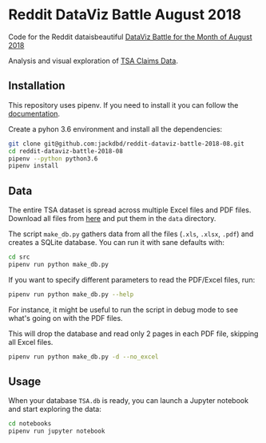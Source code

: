 # Reddit DataViz Battle August 2018

Code for the Reddit dataisbeautiful [DataViz Battle for the Month of August 2018](https://www.reddit.com/r/dataisbeautiful/comments/950j3n/battle_dataviz_battle_for_the_month_of_august/)

Analysis and visual exploration of [TSA Claims Data](https://www.dhs.gov/tsa-claims-data).


## Installation

This repository uses pipenv. If you need to install it you can follow the [documentation](https://pipenv.readthedocs.io/en/latest/).

Create a pyhon 3.6 environment and install all the dependencies:

```sh
git clone git@github.com:jackdbd/reddit-dataviz-battle-2018-08.git
cd reddit-dataviz-battle-2018-08
pipenv --python python3.6
pipenv install
```


## Data

The entire TSA dataset is spread across multiple Excel files and PDF files. Download all files from [here](https://www.dhs.gov/tsa-claims-data) and put them in the `data` directory.

The script `make_db.py` gathers data from all the files (`.xls`, `.xlsx`, `.pdf`) and creates a SQLite database. You can run it with sane defaults with:

```sh
cd src
pipenv run python make_db.py
```

If you want to specify different parameters to read the PDF/Excel files, run:

```sh
pipenv run python make_db.py --help
```

For instance, it might be useful to run the script in debug mode to see what's going on with the PDF files.

This will drop the database and read only 2 pages in each PDF file, skipping all Excel files.

```sh
pipenv run python make_db.py -d --no_excel
```

## Usage

When your database `TSA.db` is ready, you can launch a Jupyter notebook and start exploring the data:

```sh
cd notebooks
pipenv run jupyter notebook
```
